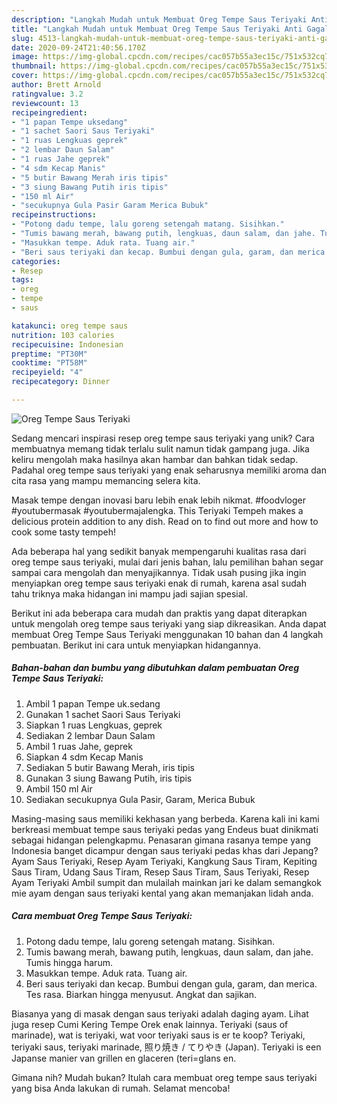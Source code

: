 ```yaml
---
description: "Langkah Mudah untuk Membuat Oreg Tempe Saus Teriyaki Anti Gagal"
title: "Langkah Mudah untuk Membuat Oreg Tempe Saus Teriyaki Anti Gagal"
slug: 4513-langkah-mudah-untuk-membuat-oreg-tempe-saus-teriyaki-anti-gagal
date: 2020-09-24T21:40:56.170Z
image: https://img-global.cpcdn.com/recipes/cac057b55a3ec15c/751x532cq70/oreg-tempe-saus-teriyaki-foto-resep-utama.jpg
thumbnail: https://img-global.cpcdn.com/recipes/cac057b55a3ec15c/751x532cq70/oreg-tempe-saus-teriyaki-foto-resep-utama.jpg
cover: https://img-global.cpcdn.com/recipes/cac057b55a3ec15c/751x532cq70/oreg-tempe-saus-teriyaki-foto-resep-utama.jpg
author: Brett Arnold
ratingvalue: 3.2
reviewcount: 13
recipeingredient:
- "1 papan Tempe uksedang"
- "1 sachet Saori Saus Teriyaki"
- "1 ruas Lengkuas geprek"
- "2 lembar Daun Salam"
- "1 ruas Jahe geprek"
- "4 sdm Kecap Manis"
- "5 butir Bawang Merah iris tipis"
- "3 siung Bawang Putih iris tipis"
- "150 ml Air"
- "secukupnya Gula Pasir Garam Merica Bubuk"
recipeinstructions:
- "Potong dadu tempe, lalu goreng setengah matang. Sisihkan."
- "Tumis bawang merah, bawang putih, lengkuas, daun salam, dan jahe. Tumis hingga harum."
- "Masukkan tempe. Aduk rata. Tuang air."
- "Beri saus teriyaki dan kecap. Bumbui dengan gula, garam, dan merica. Tes rasa. Biarkan hingga menyusut. Angkat dan sajikan."
categories:
- Resep
tags:
- oreg
- tempe
- saus

katakunci: oreg tempe saus 
nutrition: 103 calories
recipecuisine: Indonesian
preptime: "PT30M"
cooktime: "PT58M"
recipeyield: "4"
recipecategory: Dinner

---
```



![Oreg Tempe Saus Teriyaki](https://img-global.cpcdn.com/recipes/cac057b55a3ec15c/751x532cq70/oreg-tempe-saus-teriyaki-foto-resep-utama.jpg)

Sedang mencari inspirasi resep oreg tempe saus teriyaki yang unik? Cara membuatnya memang tidak terlalu sulit namun tidak gampang juga. Jika keliru mengolah maka hasilnya akan hambar dan bahkan tidak sedap. Padahal oreg tempe saus teriyaki yang enak seharusnya memiliki aroma dan cita rasa yang mampu memancing selera kita.

Masak tempe dengan inovasi baru lebih enak lebih nikmat. #foodvloger #youtubermasak #youtubermajalengka. This Teriyaki Tempeh makes a delicious protein addition to any dish. Read on to find out more and how to cook some tasty tempeh!

Ada beberapa hal yang sedikit banyak mempengaruhi kualitas rasa dari oreg tempe saus teriyaki, mulai dari jenis bahan, lalu pemilihan bahan segar sampai cara mengolah dan menyajikannya. Tidak usah pusing jika ingin menyiapkan oreg tempe saus teriyaki enak di rumah, karena asal sudah tahu triknya maka hidangan ini mampu jadi sajian spesial.


Berikut ini ada beberapa cara mudah dan praktis yang dapat diterapkan untuk mengolah oreg tempe saus teriyaki yang siap dikreasikan. Anda dapat membuat Oreg Tempe Saus Teriyaki menggunakan 10 bahan dan 4 langkah pembuatan. Berikut ini cara untuk menyiapkan hidangannya.

<!--inarticleads1-->

##### Bahan-bahan dan bumbu yang dibutuhkan dalam pembuatan Oreg Tempe Saus Teriyaki:

1. Ambil 1 papan Tempe uk.sedang
1. Gunakan 1 sachet Saori Saus Teriyaki
1. Siapkan 1 ruas Lengkuas, geprek
1. Sediakan 2 lembar Daun Salam
1. Ambil 1 ruas Jahe, geprek
1. Siapkan 4 sdm Kecap Manis
1. Sediakan 5 butir Bawang Merah, iris tipis
1. Gunakan 3 siung Bawang Putih, iris tipis
1. Ambil 150 ml Air
1. Sediakan secukupnya Gula Pasir, Garam, Merica Bubuk


Masing-masing saus memiliki kekhasan yang berbeda. Karena kali ini kami berkreasi membuat tempe saus teriyaki pedas yang Endeus buat dinikmati sebagai hidangan pelengkapmu. Penasaran gimana rasanya tempe yang Indonesia banget dicampur dengan saus teriyaki pedas khas dari Jepang? Ayam Saus Teriyaki, Resep Ayam Teriyaki, Kangkung Saus Tiram, Kepiting Saus Tiram, Udang Saus Tiram, Resep Saus Tiram, Saus Teriyaki, Resep Ayam Teriyaki Ambil sumpit dan mulailah mainkan jari ke dalam semangkok mie ayam dengan saus teriyaki kental yang akan memanjakan lidah anda. 

<!--inarticleads2-->

##### Cara membuat Oreg Tempe Saus Teriyaki:

1. Potong dadu tempe, lalu goreng setengah matang. Sisihkan.
1. Tumis bawang merah, bawang putih, lengkuas, daun salam, dan jahe. Tumis hingga harum.
1. Masukkan tempe. Aduk rata. Tuang air.
1. Beri saus teriyaki dan kecap. Bumbui dengan gula, garam, dan merica. Tes rasa. Biarkan hingga menyusut. Angkat dan sajikan.


Biasanya yang di masak dengan saus teriyaki adalah daging ayam. Lihat juga resep Cumi Kering Tempe Orek enak lainnya. Teriyaki (saus of marinade), wat is teriyaki, wat voor teriyaki saus is er te koop? Teriyaki, teriyaki saus, teriyaki marinade, 照り焼き / てりやき (Japan). Teriyaki is een Japanse manier van grillen en glaceren (teri=glans en. 

Gimana nih? Mudah bukan? Itulah cara membuat oreg tempe saus teriyaki yang bisa Anda lakukan di rumah. Selamat mencoba!
